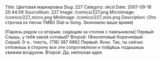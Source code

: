 Title: Цветовая маркировка 
Slug: 227 
Category: xkcd 
Date: 2007-09-16 20:44:09 
SourceNum: 227 
Image: /comics/227.png 
MicroImage: /comics/227_micro.png 
MiniImage: /comics/227_mini.png 
Description: (Это строчка из песни TMBG Dial-a-Song. Экономлю ваше время) 

[Парень рядом со вторым, сидящим за столом с паяльником]
Первый: Слышь, у тебя какой сотовый?
Второй: (Фиолетовый Коричневый Серый) Э-э.. тоесть, (718) 387 6962
Первый: Ясно. Так, ты сейчас отложишь в сторону все эти сопротивлюхи и пойдёшь подышишь свежим воздухом.
Второй: Да, неплохая идея.